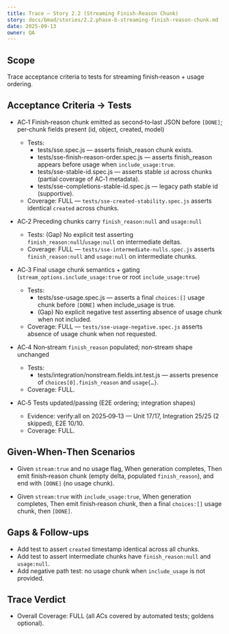 ```yaml
---
title: Trace — Story 2.2 (Streaming Finish‑Reason Chunk)
story: docs/bmad/stories/2.2.phase-b-streaming-finish-reason-chunk.md
date: 2025-09-13
owner: QA
---
```


## Scope

Trace acceptance criteria to tests for streaming finish‑reason + usage ordering.

## Acceptance Criteria → Tests

- AC‑1 Finish‑reason chunk emitted as second‑to‑last JSON before `[DONE]`; per‑chunk fields present (id, object, created, model)
  - Tests:
    - tests/sse.spec.js — asserts finish_reason chunk exists.
    - tests/sse-finish-reason-order.spec.js — asserts finish_reason appears before usage when `include_usage:true`.
    - tests/sse-stable-id.spec.js — asserts stable `id` across chunks (partial coverage of AC‑1 metadata).
    - tests/sse-completions-stable-id.spec.js — legacy path stable id (supportive).
  - Coverage: FULL — `tests/sse-created-stability.spec.js` asserts identical `created` across chunks.

- AC‑2 Preceding chunks carry `finish_reason:null` and `usage:null`
  - Tests: (Gap) No explicit test asserting `finish_reason:null`/`usage:null` on intermediate deltas.
  - Coverage: FULL — `tests/sse-intermediate-nulls.spec.js` asserts `finish_reason:null` and `usage:null` on intermediate chunks.

- AC‑3 Final usage chunk semantics + gating (`stream_options.include_usage:true` or root `include_usage:true`)
  - Tests:
    - tests/sse-usage.spec.js — asserts a final `choices:[]` usage chunk before `[DONE]` when include_usage is true.
    - (Gap) No explicit negative test asserting absence of usage chunk when not included.
  - Coverage: FULL — `tests/sse-usage-negative.spec.js` asserts absence of usage chunk when not requested.

- AC‑4 Non‑stream `finish_reason` populated; non‑stream shape unchanged
  - Tests:
    - tests/integration/nonstream.fields.int.test.js — asserts presence of `choices[0].finish_reason` and `usage{…}`.
  - Coverage: FULL.

- AC‑5 Tests updated/passing (E2E ordering; integration shapes)
  - Evidence: verify:all on 2025‑09‑13 — Unit 17/17, Integration 25/25 (2 skipped), E2E 10/10.
  - Coverage: FULL.

## Given‑When‑Then Scenarios

- Given `stream:true` and no usage flag,
  When generation completes,
  Then emit finish‑reason chunk (empty delta, populated `finish_reason`), and end with `[DONE]` (no usage chunk).

- Given `stream:true` with `include_usage:true`,
  When generation completes,
  Then emit finish‑reason chunk, then a final `choices:[]` usage chunk, then `[DONE]`.

## Gaps & Follow‑ups

- Add test to assert `created` timestamp identical across all chunks.
- Add test to assert intermediate chunks have `finish_reason:null` and `usage:null`.
- Add negative path test: no usage chunk when `include_usage` is not provided.

## Trace Verdict

- Overall Coverage: FULL (all ACs covered by automated tests; goldens optional).
